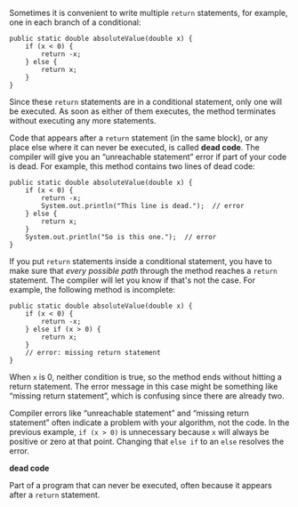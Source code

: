Sometimes it is convenient to write multiple `return` statements, for example, one in each branch of a conditional:

```code
public static double absoluteValue(double x) {
    if (x < 0) {
        return -x;
    } else {
        return x;
    }
}
```

Since these `return` statements are in a conditional statement, only one will be executed. As soon as either of them executes, the method terminates without executing any more statements.


Code that appears after a `return` statement (in the same block), or any place else where it can never be executed, is called **dead code**. The compiler will give you an “unreachable statement” error if part of your code is dead. For example, this method contains two lines of dead code:

```code
public static double absoluteValue(double x) {
    if (x < 0) {
        return -x;
        System.out.println("This line is dead.");  // error
    } else {
        return x;
    }
    System.out.println("So is this one.");  // error
}
```

If you put `return` statements inside a conditional statement, you have to make sure that *every possible path* through the method reaches a `return` statement. The compiler will let you know if that's not the case. For example, the following method is incomplete:

```code
public static double absoluteValue(double x) {
    if (x < 0) {
        return -x;
    } else if (x > 0) {
        return x;
    }
    // error: missing return statement
}
```

When `x` is 0, neither condition is true, so the method ends without hitting a return statement. The error message in this case might be something like “missing return statement”, which is confusing since there are already two.

Compiler errors like “unreachable statement” and “missing return statement” often indicate a problem with your algorithm, not the code. In the previous example, `if (x > 0)` is unnecessary because `x` will always be positive or zero at that point. Changing that `else if` to an `else` resolves the error.




**dead code**

Part of a program that can never be executed, often because it appears after a `return` statement.